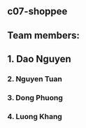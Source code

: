 ## c07-shoppee
## Team members:
## 1. Dao Nguyen
### 2. Nguyen Tuan
### 3. Dong Phuong
### 4. Luong Khang